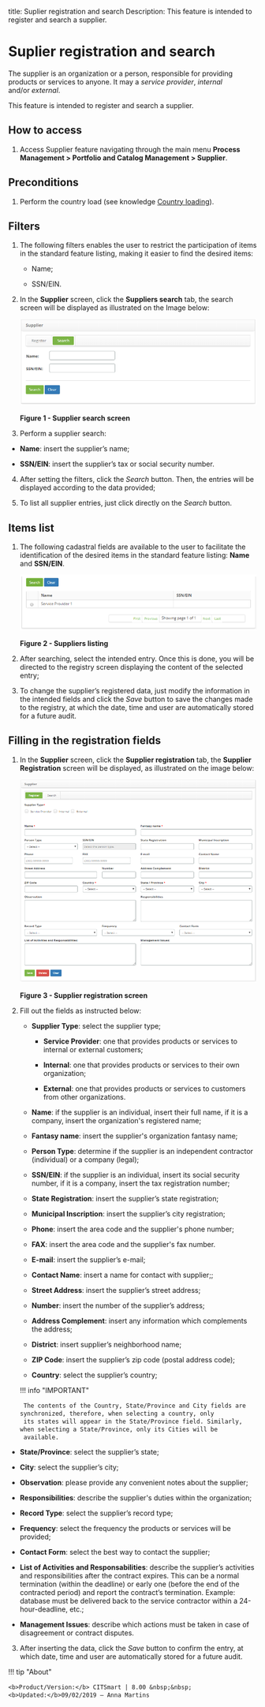 title: Suplier registration and search
Description: This feature is intended to register and search a supplier.

# Suplier registration and search

The supplier is an organization or a person, responsible for providing products
or services to anyone. It may a *service provider*, *internal* and/or *external*.

This feature is intended to register and search a supplier.

How to access
-------------

1.  Access Supplier feature navigating through the main menu **Process
    Management > Portfolio and Catalog Management > Supplier**.

Preconditions
-------------

1.  Perform the country load (see knowledge [Country
    loading][1]).

Filters
-------

1.  The following filters enables the user to restrict the participation of
    items in the standard feature listing, making it easier to find the desired
    items:

    - Name;

    - SSN/EIN.

2. In the **Supplier** screen, click the **Suppliers search** tab, the search screen will be displayed as illustrated on the 
Image below:

    ![figure](images/provider-1.png)
   
    **Figure 1 - Supplier search screen**

3.  Perform a supplier search:

   - **Name**: insert the supplier’s name;

   - **SSN/EIN**: insert the supplier’s tax or social security number.

4.  After setting the filters, click the *Search* button. Then, the entries will
    be displayed according to the data provided;

5.  To list all supplier entries, just click directly on the *Search* button.

Items list
----------

1. The following cadastral fields are available to the user to facilitate the identification of the desired items in the standard 
feature listing: **Name** and **SSN/EIN**.

    ![figure](images/provider-2.png)
   
    **Figure 2 - Suppliers listing**

2.  After searching, select the intended entry. Once this is done, you will be
    directed to the registry screen displaying the content of the selected
    entry;

3.  To change the supplier’s registered data, just modify the information in the
    intended fields and click the *Save* button to save the changes made to the
    registry, at which the date, time and user are automatically stored for a
    future audit.

Filling in the registration fields
----------------------------------

1. In the **Supplier** screen, click the **Supplier registration** tab, the **Supplier Registration** screen will be displayed, 
as illustrated on the image below:

    ![figure](images/provider-3.png)
   
    **Figure 3 - Supplier registration screen**

2. Fill out the fields as instructed below:

    -   **Supplier Type**: select the supplier type;

        -   **Service Provider**: one that provides products or services to
            internal or external customers;

        -   **Internal**: one that provides products or services to their own
            organization;

        -   **External**: one that provides products or services to customers
            from other organizations.

    -   **Name**: if the supplier is an individual, insert their full name, if
        it is a company, insert the organization's registered name;

    -   **Fantasy name**: insert the supplier's organization fantasy name;

    -   **Person Type**: determine if the supplier is an independent contractor
        (individual) or a company (legal);

    -   **SSN/EIN**: if the supplier is an individual, insert its social
        security number, if it is a company, insert the tax registration number;

    -   **State Registration**: insert the supplier’s state registration;

    -   **Municipal Inscription**: insert the supplier’s city registration;

    -   **Phone**: insert the area code and the supplier's phone number;

    -   **FAX**: insert the area code and the supplier's fax number.

    -   **E-mail**: insert the supplier’s e-mail;

    -   **Contact Name**: insert a name for contact with supplier;;

    -   **Street Address**: insert the supplier’s street address;

    -   **Number**: insert the number of the supplier’s address;

    -   **Address Complement**: insert any information which complements the
        address;

    -   **District**: insert supplier’s neighborhood name;

    -   **ZIP Code**: insert the supplier’s zip code (postal address code);

    -   **Country**: select the supplier’s country;

    !!! info "IMPORTANT"

        The contents of the Country, State/Province and City fields are synchronized, therefore, when selecting a country, only 
        its states will appear in the State/Province field. Similarly, when selecting a State/Province, only its Cities will be 
        available.

-   **State/Province**: select the supplier’s state;

-   **City**: select the supplier’s city;

-   **Observation**: please provide any convenient notes about the supplier;

-   **Responsibilities**: describe the supplier's duties within the
    organization;

-   **Record Type**: select the supplier’s record type;

-   **Frequency**: select the frequency the products or services will be
    provided;

-   **Contact Form**: select the best way to contact the supplier;

-   **List of Activities and Responsabilities**: describe the supplier’s
    activities and responsibilities after the contract expires. This can be a
    normal termination (within the deadline) or early one (before the end of the
    contracted period) and report the contract’s termination. Example: database
    must be delivered back to the service contractor within a 24-hour-deadline,
    etc.;

-   **Management Issues**: describe which actions must be taken in case of
    disagreement or contract disputes.

3.  After inserting the data, click the *Save* button to confirm the entry, at
    which date, time and user are automatically stored for a future audit.



[1]:/en-us/citsmart-platform-7/plataform-administration/region-and-language/load-countries.html

!!! tip "About"

    <b>Product/Version:</b> CITSmart | 8.00 &nbsp;&nbsp;
    <b>Updated:</b>09/02/2019 – Anna Martins
